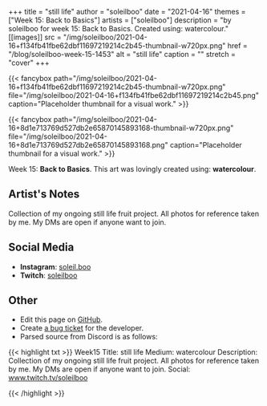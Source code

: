 +++
title =       "still life"
author =      "soleilboo"
date =        "2021-04-16"
themes =      ["Week 15: Back to Basics"]
artists =     ["soleilboo"]
description = "by soleilboo for week 15: Back to Basics. Created using: watercolour."
[[images]]
      src = "/img/soleilboo/2021-04-16+f134fb41fbe62dbf11697219214c2b45-thumbnail-w720px.png"
      href = "/blog/soleilboo-week-15-1453"
      alt = "still life"
      caption = ""
      stretch = "cover"
+++


{{< fancybox path="/img/soleilboo/2021-04-16+f134fb41fbe62dbf11697219214c2b45-thumbnail-w720px.png" file="/img/soleilboo/2021-04-16+f134fb41fbe62dbf11697219214c2b45.png" caption="Placeholder thumbnail for a visual work." >}}

{{< fancybox path="/img/soleilboo/2021-04-16+8d1e713769d527db2e65870145893168-thumbnail-w720px.png" file="/img/soleilboo/2021-04-16+8d1e713769d527db2e65870145893168.png" caption="Placeholder thumbnail for a visual work." >}}


Week 15: **Back to Basics**. This art was lovingly created using: **watercolour**.

## Artist's Notes

Collection of my ongoing still life fruit project. All photos for reference taken by me. My DMs are open if anyone want to join.

## Social Media

- **Instagram**: <a href='https://instagram.com/soleil.boo' target='_blank'>soleil.boo</a>
- **Twitch**: <a href='https://twitch.tv/soleilboo' target='_blank'>soleilboo</a>

## Other

- Edit this page on [GitHub](https://github.com/teaminkling/web-refresh/edit/main/content/blog/soleilboo-week-15-1453.md).
- Create [a bug ticket](https://github.com/teaminkling/web-refresh/issues/new?assignees=&labels=bug&template=problem-report.md&title=) for the developer.
- Parsed source from Discord is as follows:

{{< highlight txt >}}
Week15
Title: still life 
Medium: watercolour 
Description: Collection of my ongoing still life fruit project. All photos for reference taken by me. My DMs are open if anyone want to join. 
Social: www.twitch.tv/soleilboo


{{< /highlight >}}